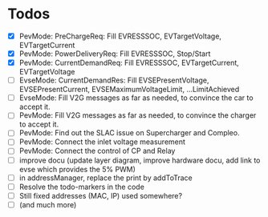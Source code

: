 # Todos

- [x] PevMode: PreChargeReq: Fill EVRESSSOC, EVTargetVoltage, EVTargetCurrent
- [x] PevMode: PowerDeliveryReq: Fill EVRESSSOC, Stop/Start
- [x] PevMode: CurrentDemandReq: Fill EVRESSSOC, EVTargetCurrent, EVTargetVoltage
- [ ] EvseMode: CurrentDemandRes: Fill EVSEPresentVoltage, EVSEPresentCurrent, EVSEMaximumVoltageLimit, ...LimitAchieved
- [ ] EvseMode: Fill V2G messages as far as needed, to convince the car to accept it.
- [ ] PevMode: Fill V2G messages as far as needed, to convince the charger to accept it.
- [ ] PevMode: Find out the SLAC issue on Supercharger and Compleo.
- [ ] PevMode: Connect the inlet voltage measurement
- [ ] PevMode: Connect the control of CP and Relay
- [ ] improve docu (update layer diagram, improve hardware docu, add link to evse which provides the 5% PWM)
- [ ] in addressManager, replace the print by addToTrace
- [ ] Resolve the todo-markers in the code
- [ ] Still fixed addresses (MAC, IP) used somewhere?
- [ ] (and much more)
